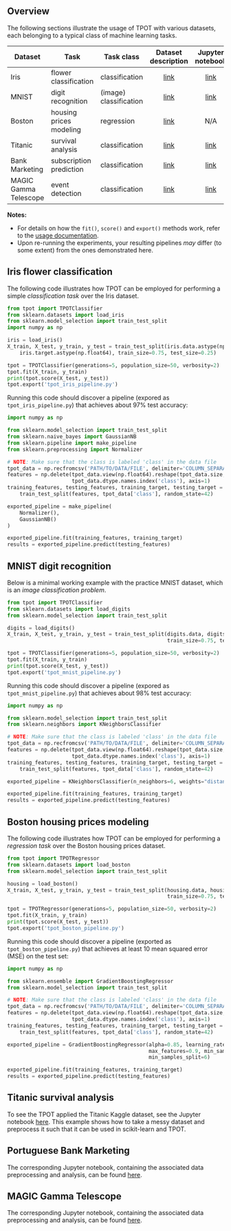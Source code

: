 ## Overview

The following sections illustrate the usage of TPOT with various datasets, each
belonging to a typical class of machine learning tasks.

| Dataset | Task                    | Task class             | Dataset description | Jupyter notebook                                                                           |
| ------- | ----------------------- | ---------------------- |:-------------------:|:------------------------------------------------------------------------------------------:|
| Iris                  | flower classification   | classification         | [link](https://archive.ics.uci.edu/ml/datasets/iris) | [link](https://github.com/EpistasisLab/tpot/blob/master/tutorials/IRIS.ipynb) |
| MNIST                 | digit recognition       | (image) classification | [link](https://yann.lecun.com/exdb/mnist/) | [link](https://github.com/EpistasisLab/tpot/blob/master/tutorials/MNIST.ipynb) |
| Boston                | housing prices modeling | regression             | [link](https://www.cs.toronto.edu/~delve/data/boston/bostonDetail.html) | N/A    |
| Titanic               | survival analysis       | classification         | [link](https://www.kaggle.com/c/titanic/data) | [link](https://github.com/EpistasisLab/tpot/blob/master/tutorials/Titanic_Kaggle.ipynb) |
| Bank Marketing        | subscription prediction | classification         | [link](https://archive.ics.uci.edu/ml/datasets/Bank+Marketing) | [link](https://github.com/EpistasisLab/tpot/blob/master/tutorials/Portuguese%20Bank%20Marketing/Portuguese%20Bank%20Marketing%20Stratergy.ipynb) |
| MAGIC Gamma Telescope | event detection         | classification         | [link](https://archive.ics.uci.edu/ml/datasets/MAGIC+Gamma+Telescope) | [link](https://github.com/EpistasisLab/tpot/blob/master/tutorials/MAGIC%20Gamma%20Telescope/MAGIC%20Gamma%20Telescope.ipynb) |

**Notes:**
- For details on how the `fit()`, `score()` and `export()` methods work, refer to the [usage documentation](/using/).
- Upon re-running the experiments, your resulting pipelines _may_ differ (to some extent) from the ones demonstrated here.

## Iris flower classification

The following code illustrates how TPOT can be employed for performing a simple _classification task_ over the Iris dataset.

```Python
from tpot import TPOTClassifier
from sklearn.datasets import load_iris
from sklearn.model_selection import train_test_split
import numpy as np

iris = load_iris()
X_train, X_test, y_train, y_test = train_test_split(iris.data.astype(np.float64),
    iris.target.astype(np.float64), train_size=0.75, test_size=0.25)

tpot = TPOTClassifier(generations=5, population_size=50, verbosity=2)
tpot.fit(X_train, y_train)
print(tpot.score(X_test, y_test))
tpot.export('tpot_iris_pipeline.py')
```

Running this code should discover a pipeline (expored as `tpot_iris_pipeline.py`) that achieves about 97% test accuracy:

```Python
import numpy as np

from sklearn.model_selection import train_test_split
from sklearn.naive_bayes import GaussianNB
from sklearn.pipeline import make_pipeline
from sklearn.preprocessing import Normalizer

# NOTE: Make sure that the class is labeled 'class' in the data file
tpot_data = np.recfromcsv('PATH/TO/DATA/FILE', delimiter='COLUMN_SEPARATOR', dtype=np.float64)
features = np.delete(tpot_data.view(np.float64).reshape(tpot_data.size, -1),
                     tpot_data.dtype.names.index('class'), axis=1)
training_features, testing_features, training_target, testing_target = \
    train_test_split(features, tpot_data['class'], random_state=42)

exported_pipeline = make_pipeline(
    Normalizer(),
    GaussianNB()
)

exported_pipeline.fit(training_features, training_target)
results = exported_pipeline.predict(testing_features)
```

## MNIST digit recognition

Below is a minimal working example with the practice MNIST dataset, which is an _image classification problem_.

```Python
from tpot import TPOTClassifier
from sklearn.datasets import load_digits
from sklearn.model_selection import train_test_split

digits = load_digits()
X_train, X_test, y_train, y_test = train_test_split(digits.data, digits.target,
                                                    train_size=0.75, test_size=0.25)

tpot = TPOTClassifier(generations=5, population_size=50, verbosity=2)
tpot.fit(X_train, y_train)
print(tpot.score(X_test, y_test))
tpot.export('tpot_mnist_pipeline.py')
```

Running this code should discover a pipeline (expored as `tpot_mnist_pipeline.py`) that achieves about 98% test accuracy:

```Python
import numpy as np

from sklearn.model_selection import train_test_split
from sklearn.neighbors import KNeighborsClassifier

# NOTE: Make sure that the class is labeled 'class' in the data file
tpot_data = np.recfromcsv('PATH/TO/DATA/FILE', delimiter='COLUMN_SEPARATOR', dtype=np.float64)
features = np.delete(tpot_data.view(np.float64).reshape(tpot_data.size, -1),
                     tpot_data.dtype.names.index('class'), axis=1)
training_features, testing_features, training_target, testing_target = \
    train_test_split(features, tpot_data['class'], random_state=42)

exported_pipeline = KNeighborsClassifier(n_neighbors=6, weights="distance")

exported_pipeline.fit(training_features, training_target)
results = exported_pipeline.predict(testing_features)
```

## Boston housing prices modeling

The following code illustrates how TPOT can be employed for performing a _regression task_ over the Boston housing prices dataset.

```Python
from tpot import TPOTRegressor
from sklearn.datasets import load_boston
from sklearn.model_selection import train_test_split

housing = load_boston()
X_train, X_test, y_train, y_test = train_test_split(housing.data, housing.target,
                                                    train_size=0.75, test_size=0.25)

tpot = TPOTRegressor(generations=5, population_size=50, verbosity=2)
tpot.fit(X_train, y_train)
print(tpot.score(X_test, y_test))
tpot.export('tpot_boston_pipeline.py')
```

Running this code should discover a pipeline (exported as `tpot_boston_pipeline.py`) that achieves at least 10 mean squared error (MSE) on the test set:

```Python
import numpy as np

from sklearn.ensemble import GradientBoostingRegressor
from sklearn.model_selection import train_test_split

# NOTE: Make sure that the class is labeled 'class' in the data file
tpot_data = np.recfromcsv('PATH/TO/DATA/FILE', delimiter='COLUMN_SEPARATOR', dtype=np.float64)
features = np.delete(tpot_data.view(np.float64).reshape(tpot_data.size, -1),
                     tpot_data.dtype.names.index('class'), axis=1)
training_features, testing_features, training_target, testing_target = \
    train_test_split(features, tpot_data['class'], random_state=42)

exported_pipeline = GradientBoostingRegressor(alpha=0.85, learning_rate=0.1, loss="ls",
                                              max_features=0.9, min_samples_leaf=5,
                                              min_samples_split=6)

exported_pipeline.fit(training_features, training_target)
results = exported_pipeline.predict(testing_features)
```

## Titanic survival analysis

To see the TPOT applied the Titanic Kaggle dataset, see the Jupyter notebook [here](https://github.com/EpistasisLab/tpot/blob/master/tutorials/Titanic_Kaggle.ipynb). This example shows how to take a messy dataset and preprocess it such that it can be used in scikit-learn and TPOT.

## Portuguese Bank Marketing

The corresponding Jupyter notebook, containing the associated data preprocessing and analysis, can be found [here](https://github.com/EpistasisLab/tpot/blob/master/tutorials/Portuguese%20Bank%20Marketing/Portuguese%20Bank%20Marketing%20Stratergy.ipynb).

## MAGIC Gamma Telescope
The corresponding Jupyter notebook, containing the associated data preprocessing and analysis, can be found [here](https://github.com/EpistasisLab/tpot/blob/master/tutorials/MAGIC%20Gamma%20Telescope/MAGIC%20Gamma%20Telescope.ipynb).
